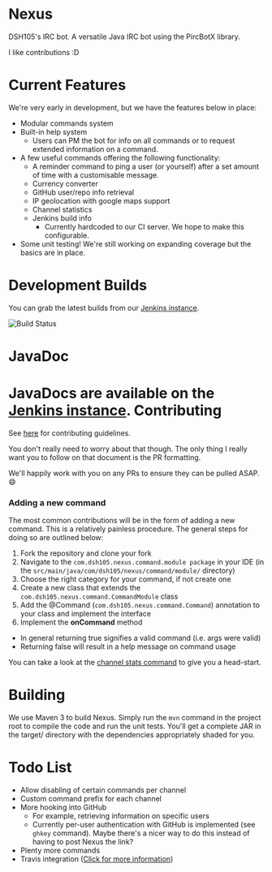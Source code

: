 Nexus
=====

DSH105's IRC bot. A versatile Java IRC bot using the PircBotX library.

I like contributions :D

Current Features
================

We're very early in development, but we have the features below in place:

* Modular commands system
* Built-in help system
  * Users can PM the bot for info on all commands or to request extended information on a command.
* A few useful commands offering the following functionality:
  * A reminder command to ping a user (or yourself) after a set amount of time with a customisable message.
  * Currency converter
  * GitHub user/repo info retrieval
  * IP geolocation with google maps support
  * Channel statistics
  * Jenkins build info
    * Currently hardcoded to our CI server. We hope to make this configurable.
* Some unit testing! We're still working on expanding coverage but the basics are in place.

Development Builds
==================

You can grab the latest builds from our [Jenkins instance](http://ci.hawkfalcon.com/view/DSH105/job/Nexus/).

![Build Status](https://api.travis-ci.org/repositories/DSH105/Nexus.svg)

JavaDoc
=======

JavaDocs are available on the [Jenkins instance](http://ci.hawkfalcon.com/view/DSH105/job/Nexus/javadoc/).
Contributing
============

See [here](CONTRIBUTING.md) for contributing guidelines.

You don't really need to worry about that though. The only thing I really want you to follow on that document is the PR formatting. 

We'll happily work with you on any PRs to ensure they can be pulled ASAP. :smile:

### Adding a new command

The most common contributions will be in the form of adding a new command. This is a relatively painless procedure. The general steps for doing so are outlined below:

1. Fork the repository and clone your fork
2. Navigate to the ``com.dsh105.nexus.command.module package`` in your IDE (in the ``src/main/java/com/dsh105/nexus/command/module/`` directory)
3. Choose the right category for your command, if not create one
4. Create a new class that extends the ``com.dsh105.nexus.command.CommandModule`` class
5. Add the @Command (``com.dsh105.nexus.command.Command``) annotation to your class and implement the interface
6. Implement the **onCommand** method
  - In general returning true signifies a valid command (i.e. args were valid)
  - Returning false will result in a help message on command usage

You can take a look at the [channel stats command](https://github.com/DSH105/Nexus/blob/master/src/main/java/com/dsh105/nexus/command/module/general/ChannelStatsCommand.java) to give you a head-start.

Building
========

We use Maven 3 to build Nexus. Simply run the `mvn` command in the project root to compile the code and run the unit tests. You'll get a complete JAR in the target/ directory with the dependencies appropriately shaded for you.

Todo List
=========

* Allow disabling of certain commands per channel
* Custom command prefix for each channel
* More hooking into GitHub
  * For example, retrieving information on specific users
  * Currently per-user authentication with GitHub is implemented (see `ghkey` command). Maybe there's a nicer way to do this instead of having to post Nexus the link?
* Plenty more commands
* Travis integration ([Click for more information](http://docs.travis-ci.com/api/))
